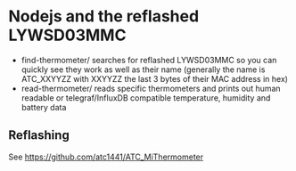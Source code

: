 # Nodejs and the reflashed LYWSD03MMC

* find-thermometer/ searches for reflashed LYWSD03MMC so you can quickly see they work as well as their name (generally the name is ATC_XXYYZZ with XXYYZZ the last 3 bytes of their MAC address in hex)
* read-thermometer/ reads specific thermometers and prints out human readable or telegraf/InfluxDB compatible temperature, humidity and battery data

## Reflashing

See https://github.com/atc1441/ATC_MiThermometer
